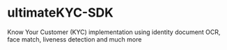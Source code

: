 # ultimateKYC-SDK
Know Your Customer (KYC) implementation using identity document OCR, face match, liveness detection and much more
